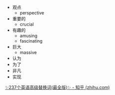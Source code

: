- 观点
	- perspective
- 重要的
	- crucial
- 有趣的
	- amusing
	- fascinating
- 巨大
	- massive
- 认为
- 为了
- 非凡
- 实现

[✨237个英语高级替换词(最全版)✨ - 知乎 (zhihu.com)](https://zhuanlan.zhihu.com/p/464550504)